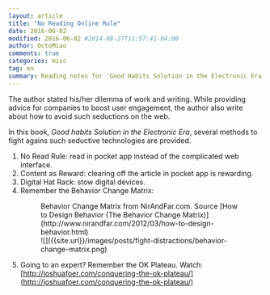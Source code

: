 ```yaml
---
layout: article
title: "No Reading Online Rule"
date: 2016-06-02
modified: 2016-06-02 #2014-08-27T11:57:41-04:00
author: OctoMiao
comments: true
categories: misc
tag: en
summary: Reading notes for 'Good Habits Solution in the Electronic Era'
---
```



The author stated his/her dilemma of work and writing. While providing advice for companies to boost user engagement, the author also write about how to avoid such seductions on the web.

In this book, *Good habits Solution in the Electronic Era*, several methods to fight agains such seductive technologies are provided.

1. No Read Rule: read in pocket app instead of the complicated web interface.
2. Content as Reward: clearing off the article in pocket app is rewarding.
3. Digital Hat Rack: stow digital devices.
4. Remember the Behavior Change Matrix:
   <figure markdown="1">
   <figcaption>
   Behavior Change Matrix from NirAndFar.com. Source [How to Design Behavior (The Behavior Change Matrix)](http://www.nirandfar.com/2012/03/how-to-design-behavior.html)
   </figcaption>
   ![]({{site.url}}/images/posts/fight-distractions/behavior-change-matrix.png)
   </figure>
5. Going to an expert? Remember the OK Plateau. Watch: [http://joshuafoer.com/conquering-the-ok-plateau/](http://joshuafoer.com/conquering-the-ok-plateau/)
